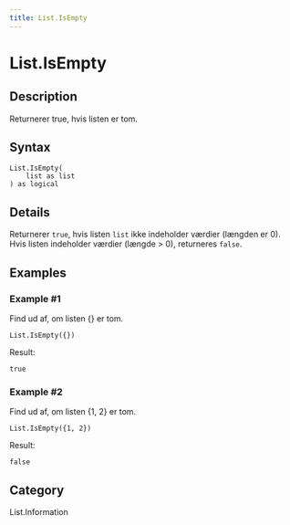 ```yaml
---
title: List.IsEmpty
---
```


# List.IsEmpty


## Description

Returnerer true, hvis listen er tom.


## Syntax

```powerquery
List.IsEmpty(
    list as list
) as logical
```


## Details

Returnerer <code>true</code>, hvis listen <code>list</code> ikke indeholder værdier (længden er 0). Hvis listen indeholder værdier (længde > 0), returneres <code>false</code>.


## Examples

### Example #1 
Find ud af, om listen \{} er tom.
```powerquery
List.IsEmpty({})
```

Result: 
```powerquery
true
```


### Example #2 
Find ud af, om listen \{1, 2} er tom.
```powerquery
List.IsEmpty({1, 2})
```

Result: 
```powerquery
false
```




## Category
List.Information
